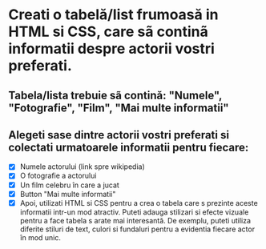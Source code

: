 # Creati o tabelă/list frumoasă in HTML si CSS, care sã continã informatii despre actorii vostri preferati.

## Tabela/lista trebuie sã contină: "Numele", "Fotografie", "Film", "Mai multe informatii"

## Alegeti sase dintre actorii vostri preferati si colectati urmatoarele informatii pentru fiecare:

- [x] Numele actorului (link spre wikipedia)
- [x] O fotografie a actorului
- [x] Un film celebru în care a jucat
- [x] Button "Mai multe informatii"
- [x] Apoi, utilizati HTML si CSS pentru a crea o tabela care s prezinte aceste informatii intr-un mod atractiv.
      Puteti adauga stilizari si efecte vizuale pentru a face tabela s arate mai interesantă. De exemplu, puteti utiliza diferite stiluri de text, culori si fundaluri pentru a evidentia fiecare actor în mod unic.
